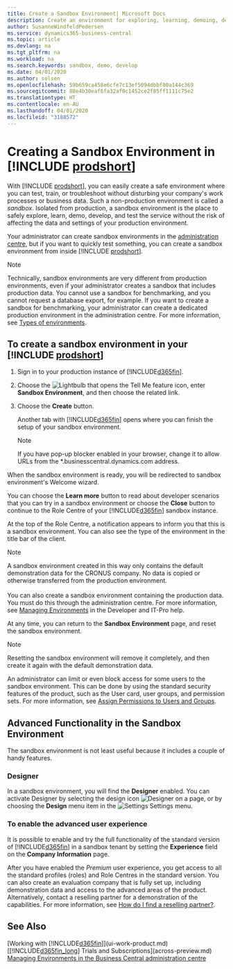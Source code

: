 ```yaml
---
title: Create a Sandbox Environment| Microsoft Docs
description: Create an environment for exploring, learning, demoing, developing, and testing.
author: SusanneWindfeldPedersen
ms.service: dynamics365-business-central
ms.topic: article
ms.devlang: na
ms.tgt_pltfrm: na
ms.workload: na
ms.search.keywords: sandbox, demo, develop
ms.date: 04/01/2020
ms.author: solsen
ms.openlocfilehash: 59b659ca458e6cfe7c13ef5094dbbf80a144c369
ms.sourcegitcommit: 88e4b30eaf6fa32af0c1452ce2f85ff1111c75e2
ms.translationtype: HT
ms.contentlocale: en-AU
ms.lasthandoff: 04/01/2020
ms.locfileid: "3188572"
---
```

# <a name="creating-a-sandbox-environment-in-prodshort"></a>Creating a Sandbox Environment in [!INCLUDE [prodshort](includes/prodshort.md)]

With [!INCLUDE [prodshort](includes/prodshort.md)], you can easily create a safe environment where you can test, train, or troubleshoot without disturbing your company's work processes or business data. Such a non-production environment is called a *sandbox*. Isolated from production, a sandbox environment is the place to safely explore, learn, demo, develop, and test the service without the risk of affecting the data and settings of your production environment.  

Your administrator can create sandbox environments in the [administration centre](/dynamics365/business-central/dev-itpro/administration/tenant-admin-center-environments?toc=/dynamics365/business-central/toc.json), but if you want to quickly test something, you can create a sandbox environment from inside [!INCLUDE [prodshort](includes/prodshort.md)].  

> [!NOTE]
> Technically, sandbox environments are very different from production environments, even if your administrator creates a sandbox that includes production data. You cannot use a sandbox for benchmarking, and you cannot request a database export, for example. If you want to create a sandbox for benchmarking, your administrator can create a dedicated production environment in the administration centre. For more information, see [Types of environments](/dynamics365/business-central/dev-itpro/administration/tenant-admin-center-environments#types-of-environments).

## <a name="to-create-a-sandbox-environment-in-your-prodshort"></a>To create a sandbox environment in your [!INCLUDE [prodshort](includes/prodshort.md)]

1. Sign in to your production instance of [!INCLUDE[d365fin](includes/d365fin_md.md)].

2. Choose the ![Lightbulb that opens the Tell Me feature](media/ui-search/search_small.png "Tell me what you want to do") icon, enter **Sandbox Environment**, and then choose the related link.
    <!-- ![Sandbox Environment Setup](./media/across-sandbox/sandbox-environment-setup.png) -->
3. Choose the **Create** button.  

    Another tab with [!INCLUDE[d365fin](includes/d365fin_md.md)] opens where you can finish the setup of your sandbox environment.

    > [!NOTE]  
    >  If you have pop-up blocker enabled in your browser, change it to allow URLs from the *.businesscentral.dynamics.com address.

When the sandbox environment is ready, you will be redirected to sandbox environment's Welcome wizard.
<!-- ![Sandbox Welcome Wizard](./media/across-sandbox/sandbox-wizard.png) -->

You can choose the **Learn more** button to read about developer scenarios that you can try in a sandbox environment or choose the **Close** button to continue to the Role Centre of your [!INCLUDE[d365fin](includes/d365fin_md.md)] sandbox instance.

At the top of the Role Centre, a notification appears to inform you that this is a sandbox environment. You can also see the type of the environment in the title bar of the client.
    <!-- ![Sandbox RoleCenter Notification](./media/across-sandbox/sandbox-rolecenter-notification.png) -->

> [!NOTE]
> A sandbox environment created in this way only contains the default demonstration data for the CRONUS company. No data is copied or otherwise transferred from the production environment.<br /><br />
> You can also create a sandbox environment containing the production data. You must do this through the administration centre. For more information, see [Managing Environments](/dynamics365/business-central/dev-itpro/administration/tenant-admin-center-environments) in the Developer and IT-Pro help.

At any time, you can return to the **Sandbox Environment** page, and reset the sandbox environment.

> [!NOTE]  
> Resetting the sandbox environment will remove it completely, and then create it again with the default demonstration data.  

<!--To switch between your production and sandbox environments, you can use the Business Central app launcher.
    ![Sandbox Dynamics365 Menu](./media/across-sandbox/sandbox-dynamics365-menu.png) -->

An administrator can limit or even block access for some users to the sandbox environment. This can be done by using the standard security features of the product, such as the User card, user groups, and permission sets. For more information, see [Assign Permissions to Users and Groups](ui-define-granular-permissions.md).  

<!-- ![Sandbox Permission Sets](./media/across-sandbox/sandbox-permission-sets.png) -->

## <a name="advanced-functionality-in-the-sandbox-environment"></a>Advanced Functionality in the Sandbox Environment

The sandbox environment is not least useful because it includes a couple of handy features.

### <a name="designer"></a>Designer

In a sandbox environment, you will find the **Designer** enabled. You can activate Designer by selecting the design icon ![Designer](./media/across-sandbox/sandbox-inclient-design-icon.png) on a page, or by choosing the **Design** menu item in the ![Settings](media/ui-experience/settings_icon_small.png) Settings menu.

<!-- ![In-client Designer](./media/across-sandbox/sandbox-inclient-designer.png) -->

### <a name="to-enable-the-advanced-user-experience"></a>To enable the advanced user experience
It is possible to enable and try the full functionality of the standard version of [!INCLUDE[d365fin](includes/d365fin_md.md)] in a sandbox tenant by setting the **Experience** field on the **Company Information** page.

<!-- ![Sandbox Environment Advanced](./media/across-sandbox/sandbox-advanced.png) -->

<!-- ![Sandbox Production](./media/across-sandbox/sandbox-production.png) -->

After you have enabled the *Premium* user experience, you get access to all the standard profiles (roles) and Role Centres in the standard version. You can also create an evaluation company that is fully set up, including demonstration data and access to the advanced areas of the product. Alternatively, contact a reselling partner for a demonstration of the capabilities. For more information, see [How do I find a reselling partner?](across-faq.md#findpartner).  

<!-- ![Sandbox New Company](./media/across-sandbox/sandbox-newcompany.png) -->

## <a name="see-also"></a>See Also

[Working with [!INCLUDE[d365fin](includes/d365fin_md.md)]](ui-work-product.md)  
[[!INCLUDE[d365fin_long](includes/d365fin_long_md.md)] Trials and Subscriptions](across-preview.md)  
[Managing Environments in the Business Central administration centre](/dynamics365/business-central/dev-itpro/administration/tenant-admin-center-environments)  
